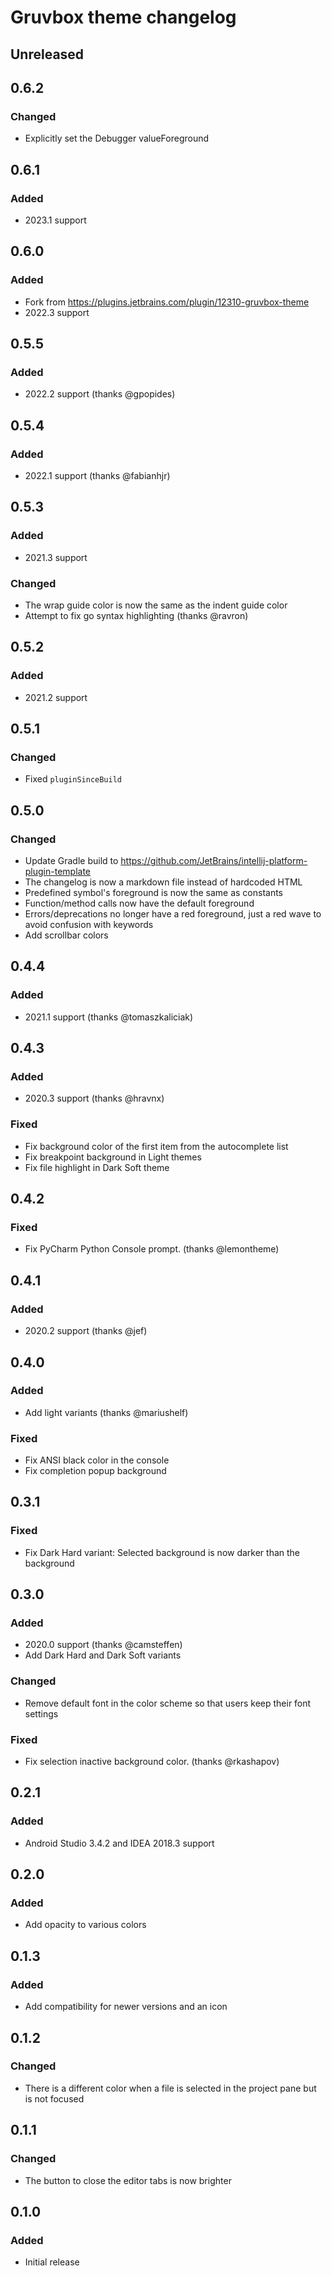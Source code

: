 <!-- Keep a Changelog guide -> https://keepachangelog.com -->

# Gruvbox theme changelog

## Unreleased

## 0.6.2
### Changed
- Explicitly set the Debugger valueForeground

## 0.6.1

### Added
- 2023.1 support

## 0.6.0

### Added
- Fork from https://plugins.jetbrains.com/plugin/12310-gruvbox-theme
- 2022.3 support

## 0.5.5

### Added
- 2022.2 support (thanks @gpopides)

## 0.5.4

### Added
- 2022.1 support (thanks @fabianhjr)

## 0.5.3

### Added
- 2021.3 support

### Changed
- The wrap guide color is now the same as the indent guide color
- Attempt to fix go syntax highlighting (thanks @ravron)

## 0.5.2

### Added
- 2021.2 support

## 0.5.1

### Changed
- Fixed `pluginSinceBuild`

## 0.5.0

### Changed
- Update Gradle build to https://github.com/JetBrains/intellij-platform-plugin-template
- The changelog is now a markdown file instead of hardcoded HTML
- Predefined symbol's foreground is now the same as constants
- Function/method calls now have the default foreground
- Errors/deprecations no longer have a red foreground, just a red wave to avoid confusion with keywords
- Add scrollbar colors

## 0.4.4

### Added
- 2021.1 support (thanks @tomaszkaliciak)

## 0.4.3

### Added
- 2020.3 support (thanks @hravnx)

### Fixed
- Fix background color of the first item from the autocomplete list
- Fix breakpoint background in Light themes
- Fix file highlight in Dark Soft theme

## 0.4.2

### Fixed
- Fix PyCharm Python Console prompt. (thanks @lemontheme)

## 0.4.1

### Added
- 2020.2 support (thanks @jef)

## 0.4.0

### Added
- Add light variants (thanks @mariushelf)

### Fixed
- Fix ANSI black color in the console
- Fix completion popup background

## 0.3.1

### Fixed
- Fix Dark Hard variant: Selected background is now darker than the background

## 0.3.0

### Added
- 2020.0 support (thanks @camsteffen)
- Add Dark Hard and Dark Soft variants

### Changed
- Remove default font in the color scheme so that users keep their font settings

### Fixed
- Fix selection inactive background color. (thanks @rkashapov)

## 0.2.1

### Added
- Android Studio 3.4.2 and IDEA 2018.3 support

## 0.2.0

### Added
- Add opacity to various colors

## 0.1.3

### Added
- Add compatibility for newer versions and an icon

## 0.1.2

### Changed
- There is a different color when a file is selected in the project pane but is not focused

## 0.1.1

### Changed
- The button to close the editor tabs is now brighter

## 0.1.0

### Added
- Initial release
